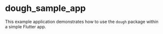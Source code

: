# dough_sample_app

This example application demonstrates how to use the `dough` package within a simple Flutter app.
